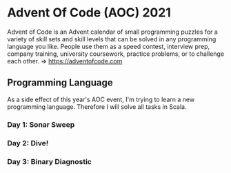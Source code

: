 # Advent Of Code (AOC) 2021
Advent of Code is an Advent calendar of small programming puzzles for a variety of skill sets and skill levels that can be solved in any programming language you like. People use them as a speed contest, interview prep, company training, university coursework, practice problems, or to challenge each other.
=> https://adventofcode.com

## Programming Language
As a side effect of this year's AOC event, I'm trying to learn a new programming language. Therefore I will solve all tasks in Scala.

### Day 1: Sonar Sweep
### Day 2: Dive!
### Day 3: Binary Diagnostic
